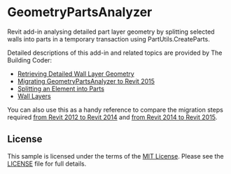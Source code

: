GeometryPartsAnalyzer
=====================

Revit add-in analysing detailed part layer geometry by splitting selected walls into parts in a temporary transaction using PartUtils.CreateParts.

Detailed descriptions of this add-in and related topics are provided by The Building Coder:

- [Retrieving Detailed Wall Layer Geometry](http://thebuildingcoder.typepad.com/blog/2011/10/retrieving-detailed-wall-layer-geometry.html)
- [Migrating GeometryPartsAnalyzer to Revit 2015](http://thebuildingcoder.typepad.com/blog/2014/12/devdays-conference-at-autodesk-university.html#1)
- [Splitting an Element into Parts](http://thebuildingcoder.typepad.com/blog/about-the-author.html#5.39)
- [Wall Layers](http://thebuildingcoder.typepad.com/blog/about-the-author.html#5.12)

You can also use this as a handy reference to compare the migration steps required [from Revit 2012 to Revit 2014](https://github.com/jeremytammik/GeometryPartsAnalyzer/compare/2012.0.0.0...2014.0.0.0) and [from Revit 2014 to Revit 2015](https://github.com/jeremytammik/GeometryPartsAnalyzer/compare/2014.0.0.0...2015.0.0.0).

License
-------

This sample is licensed under the terms of the [MIT License](http://opensource.org/licenses/MIT). Please see the [LICENSE](LICENSE) file for full details.
